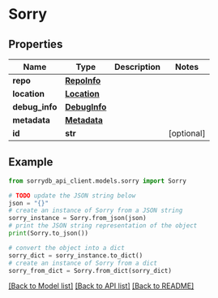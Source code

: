 # Sorry


## Properties

Name | Type | Description | Notes
------------ | ------------- | ------------- | -------------
**repo** | [**RepoInfo**](RepoInfo.md) |  | 
**location** | [**Location**](Location.md) |  | 
**debug_info** | [**DebugInfo**](DebugInfo.md) |  | 
**metadata** | [**Metadata**](Metadata.md) |  | 
**id** | **str** |  | [optional] 

## Example

```python
from sorrydb_api_client.models.sorry import Sorry

# TODO update the JSON string below
json = "{}"
# create an instance of Sorry from a JSON string
sorry_instance = Sorry.from_json(json)
# print the JSON string representation of the object
print(Sorry.to_json())

# convert the object into a dict
sorry_dict = sorry_instance.to_dict()
# create an instance of Sorry from a dict
sorry_from_dict = Sorry.from_dict(sorry_dict)
```
[[Back to Model list]](../README.md#documentation-for-models) [[Back to API list]](../README.md#documentation-for-api-endpoints) [[Back to README]](../README.md)


